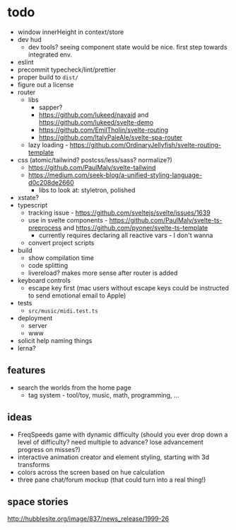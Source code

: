 # todo

- window innerHeight in context/store
- dev hud
  - dev tools? seeing component state would be nice. first step towards integrated env.
- eslint
- precommit typecheck/lint/prettier
- proper build to `dist/`
- figure out a license
- router
  - libs
    - sapper?
    - https://github.com/lukeed/navaid and https://github.com/lukeed/svelte-demo
    - https://github.com/EmilTholin/svelte-routing
    - https://github.com/ItalyPaleAle/svelte-spa-router
  - lazy loading - https://github.com/OrdinaryJellyfish/svelte-routing-template
- css (atomic/tailwind? postcss/less/sass? normalize?)
  - https://github.com/PaulMaly/svelte-tailwind
  - https://medium.com/seek-blog/a-unified-styling-language-d0c208de2660
    - libs to look at: styletron, polished
- xstate?
- typescript
  - tracking issue - https://github.com/sveltejs/svelte/issues/1639
  - use in svelte components - https://github.com/PaulMaly/svelte-ts-preprocess and https://github.com/pyoner/svelte-ts-template
    - currently requires declaring all reactive vars - I don't wanna
  - convert project scripts
- build
  - show compilation time
  - code splitting
  - livereload? makes more sense after router is added
- keyboard controls
  - escape key first (mac users without escape keys could be instructed to send emotional email to Apple)
- tests
  - `src/music/midi.test.ts`
- deployment
  - server
  - www
- solicit help naming things
- lerna?

## features

- search the worlds from the home page
  - tag system - tool/toy, music, math, programming, ...

## ideas

- FreqSpeeds game with dynamic difficulty (should you ever drop down a level of difficulty? need multiple to advance? lose advancement progress on misses?)
- interactive animation creator and element styling, starting with 3d transforms
- colors across the screen based on hue calculation
- three pane chat/forum mockup (that could turn into a real thing!)

## space stories
http://hubblesite.org/image/837/news_release/1999-26
